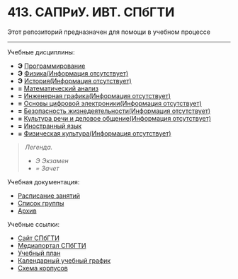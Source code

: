 # 413. САПРиУ. ИВТ. СПбГТИ
Этот репозиторий предназначен для помощи в учебном процессе
________

Учебные дисциплины:

* **Э** [Программирование](Subjects/Programming.md)
* **Э** [Физика(Информация отсутствует)]()
* **Э** [История(Информация отсутствует)]()
* **=** [Математический анализ](Subjects/MathematicalAnalysis.md)
* **=** [Инженерная графика(Информация отсутствует)]()
* **=** [Основы цифровой электроники(Информация отсутствует)]()
* **=** [Безопасность жизнедеятельности(Информация отсутствует)]()
* **=** [Культура речи и деловое общение(Информация отсутствует)]()
* **=** [Иностранный язык](https://t.me/joinchat/d1iGGmV8-5w3ZmZi)
* **=** [Физическая культура(Информация отсутствует)]()

>*Легенда.*
>* *Э Экзамен*
>* *= Зачет*


Учебная документация:
* [Расписание занятий](Files/Documents/Timetable.md#Расписание)
* [Список группы](Files/Documents/GroupList.md)
* [Архив](Archive)

Учебные ссылки:
* [Сайт СПбГТИ](http://technolog.edu.ru/)
* [Медиапортал СПбГТИ](https://media.technolog.edu.ru/index.php?lang=ru)
* [Учебный план](http://technolog.edu.ru/sveden/files/09.03.01_2019_UP.pdf)
* [Календарный учебный график](http://technolog.edu.ru/sveden/files/09.03.01_2019_SAPR_Grafik.pdf)
* [Схема корпусов](http://technolog.edu.ru/kontakti/karta_instituta)

